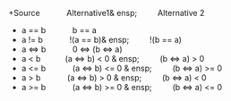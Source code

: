 +Source &ensp; &ensp; &ensp; &ensp; Alternative1& ensp; &ensp; &ensp; &ensp; Alternative 2
+ a == b &ensp; &ensp; &ensp; &ensp; b == a
+ a != b &ensp; &ensp; &ensp; &ensp; !(a == b)& ensp; &ensp; &ensp; &ensp; !(b == a)
+ a <=> b &ensp; &ensp; &ensp; &ensp; 0 <=> (b <=> a)
+ a < b&ensp; &ensp; &ensp; &ensp; (a <=> b) < 0 & ensp; &ensp; &ensp; &ensp; (b <=> a) > 0
+ a <= b &ensp; &ensp; &ensp; &ensp; (a <=> b) <= 0 & ensp; &ensp; &ensp; &ensp; (b <=> a) >= 0
+ a > b &ensp; &ensp; &ensp; &ensp; (a <=> b) > 0 & ensp; &ensp; &ensp; &ensp; (b <=> a) < 0
+ a >= b &ensp; &ensp; &ensp; &ensp; (a <=> b) >= 0 & ensp; &ensp; &ensp; &ensp; (b <=> a) <= 0

